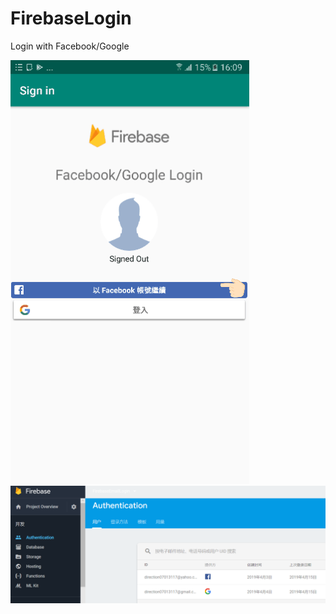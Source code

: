 # FirebaseLogin
Login with Facebook/Google 

![image](https://github.com/LINGYII/FirebaselLogin/blob/master/20190415_165320%5B1%5D.gif)
![image](https://github.com/LINGYII/FirebaselLogin/blob/master/firebaseapi.PNG)
